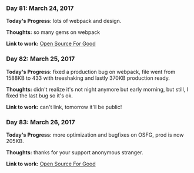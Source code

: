 ### Day 81: March 24, 2017

**Today's Progress**: lots of webpack and design.

**Thoughts:** so many gems on webpack

**Link to work:** [Open Source For Good](https://github.com/freeCodeCamp/open-source-for-good-directory)

### Day 82: March 25, 2017

**Today's Progress**: fixed a production bug on webpack, file went from 1588KB to 433 with treeshaking and lastly 370KB production ready.

**Thoughts:**  didn't realize it's not night anymore but early morning, but still, I fixed the last bug so it's ok.

**Link to work:** can't link, tomorrow it'll be public!

### Day 83: March 26, 2017

**Today's Progress**: more optimization and bugfixes on OSFG, prod is now 205KB.

**Thoughts:** thanks for your support anonymous stranger.

**Link to work:** [Open Source For Good](https://github.com/freeCodeCamp/open-source-for-good-directory)
